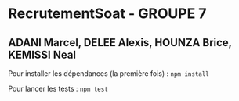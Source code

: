 # RecrutementSoat - GROUPE 7

## ADANI Marcel, DELEE Alexis, HOUNZA Brice, KEMISSI Neal

Pour installer les dépendances (la première fois) : `npm install`

Pour lancer les tests : `npm test`
